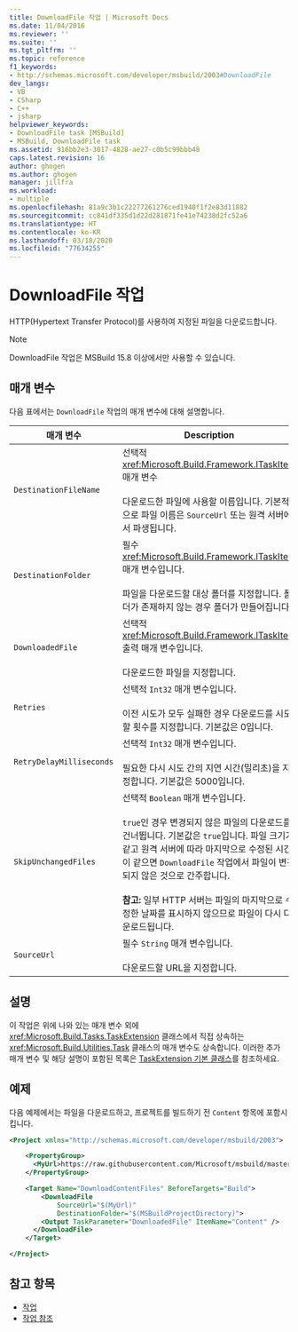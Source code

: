 ```yaml
---
title: DownloadFile 작업 | Microsoft Docs
ms.date: 11/04/2016
ms.reviewer: ''
ms.suite: ''
ms.tgt_pltfrm: ''
ms.topic: reference
f1_keywords:
- http://schemas.microsoft.com/developer/msbuild/2003#DownloadFile
dev_langs:
- VB
- CSharp
- C++
- jsharp
helpviewer_keywords:
- DownloadFile task [MSBuild]
- MSBuild, DownloadFile task
ms.assetid: 916bb2e3-3017-4828-ae27-c0b5c99bbb48
caps.latest.revision: 16
author: ghogen
ms.author: ghogen
manager: jillfra
ms.workload:
- multiple
ms.openlocfilehash: 81a9c3b1c22277261276ced1940f1f2e83d11882
ms.sourcegitcommit: cc841df335d1d22d281871fe41e74238d2fc52a6
ms.translationtype: HT
ms.contentlocale: ko-KR
ms.lasthandoff: 03/18/2020
ms.locfileid: "77634255"
---
```

# <a name="downloadfile-task"></a>DownloadFile 작업

HTTP(Hypertext Transfer Protocol)를 사용하여 지정된 파일을 다운로드합니다.

>[!NOTE]
>DownloadFile 작업은 MSBuild 15.8 이상에서만 사용할 수 있습니다.

## <a name="parameters"></a>매개 변수

다음 표에서는 `DownloadFile` 작업의 매개 변수에 대해 설명합니다.

|매개 변수|Description|
|---------------|-----------------|
|`DestinationFileName`|선택적 <xref:Microsoft.Build.Framework.ITaskItem> 매개 변수<br /><br /> 다운로드한 파일에 사용할 이름입니다.  기본적으로 파일 이름은 `SourceUrl` 또는 원격 서버에서 파생됩니다.|
|`DestinationFolder`|필수 <xref:Microsoft.Build.Framework.ITaskItem> 매개 변수입니다.<br /><br /> 파일을 다운로드할 대상 폴더를 지정합니다.  폴더가 존재하지 않는 경우 폴더가 만들어집니다.|
|`DownloadedFile`|선택적 <xref:Microsoft.Build.Framework.ITaskItem> 출력 매개 변수입니다.<br /><br /> 다운로드한 파일을 지정합니다.|
|`Retries`|선택적 `Int32` 매개 변수입니다.<br /><br /> 이전 시도가 모두 실패한 경우 다운로드를 시도할 횟수를 지정합니다. 기본값은 0입니다.|
|`RetryDelayMilliseconds`|선택적 `Int32` 매개 변수입니다.<br /><br /> 필요한 다시 시도 간의 지연 시간(밀리초)을 지정합니다. 기본값은 5000입니다.|
|`SkipUnchangedFiles`|선택적 `Boolean` 매개 변수입니다.<br /><br /> `true`인 경우 변경되지 않은 파일의 다운로드를 건너뜁니다. 기본값은 `true`입니다. 파일 크기가 같고 원격 서버에 따라 마지막으로 수정된 시간이 같으면 `DownloadFile` 작업에서 파일이 변경되지 않은 것으로 간주합니다. <br /><br />**참고:** 일부 HTTP 서버는 파일의 마지막으로 수정한 날짜를 표시하지 않으므로 파일이 다시 다운로드됩니다.|
|`SourceUrl`|필수 `String` 매개 변수입니다.<br /><br /> 다운로드할 URL을 지정합니다.|

## <a name="remarks"></a>설명

이 작업은 위에 나와 있는 매개 변수 외에 <xref:Microsoft.Build.Tasks.TaskExtension> 클래스에서 직접 상속하는 <xref:Microsoft.Build.Utilities.Task> 클래스의 매개 변수도 상속합니다. 이러한 추가 매개 변수 및 해당 설명이 포함된 목록은 [TaskExtension 기본 클래스](../msbuild/taskextension-base-class.md)를 참조하세요.

## <a name="example"></a>예제

다음 예제에서는 파일을 다운로드하고, 프로젝트를 빌드하기 전 `Content` 항목에 포함시킵니다.

```xml
<Project xmlns="http://schemas.microsoft.com/developer/msbuild/2003">

    <PropertyGroup>
      <MyUrl>https://raw.githubusercontent.com/Microsoft/msbuild/master/LICENSE</MyUrl>
    </PropertyGroup>

    <Target Name="DownloadContentFiles" BeforeTargets="Build">
        <DownloadFile
            SourceUrl="$(MyUrl)"
            DestinationFolder="$(MSBuildProjectDirectory)">
        <Output TaskParameter="DownloadedFile" ItemName="Content" />
      </DownloadFile>
    </Target>

</Project>
```

## <a name="see-also"></a>참고 항목

- [작업](../msbuild/msbuild-tasks.md)
- [작업 참조](../msbuild/msbuild-task-reference.md)
